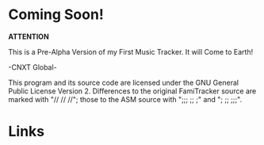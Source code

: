 # Coming Soon!

  ****ATTENTION****

This is a Pre-Alpha Version of my First Music Tracker. It will Come to Earth!

-CNXT Global-

This program and its source code are licensed under the GNU General Public License Version 2. Differences to the original FamiTracker source are marked with "// // //"; those to the ASM source with ";;; ;; ;" and "; ;; ;;;".


# Links


